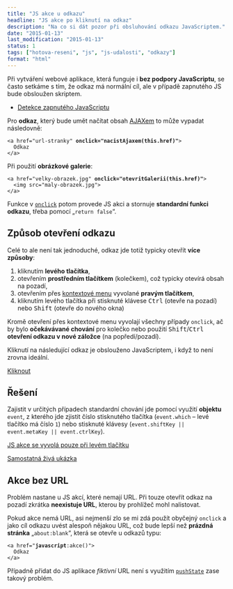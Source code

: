 ```yaml
---
title: "JS akce u odkazu"
headline: "JS akce po kliknutí na odkaz"
description: "Na co si dát pozor při obsluhování odkazu JavaScriptem."
date: "2015-01-13"
last_modification: "2015-01-13"
status: 1
tags: ["hotova-reseni", "js", "js-udalosti", "odkazy"]
format: "html"
---
```


<p>Při vytváření webové aplikace, která funguje i <b>bez podpory JavaScriptu</b>, se často setkáme s tím, že odkaz má normální cíl, ale v případě zapnutého JS bude obsloužen skriptem.</p>

<div class="internal-content">
  <ul>
    <li><a href="/vypnuty-js">Detekce zapnutého JavaScriptu</a></li>
  </ul>
</div>

<p>Pro <b>odkaz</b>, který bude umět načítat obsah <a href="/ajax">AJAXem</a> to může vypadat následovně:</p>

<pre><code>&lt;a href="url-stranky" <b>onclick="nacistAjaxem(this.href)"</b>>
  Odkaz
&lt;/a></code></pre>




<p>Při použití <b>obrázkové galerie</b>:</p>

<pre><code>&lt;a href="velky-obrazek.jpg" <b>onclick="otevritGalerii(this.href)"</b>>
  &lt;img src="maly-obrazek.jpg">
&lt;/a></code></pre>




<p>Funkce v <code><a href="/udalosti-mysi#kliknuti">onclick</a></code> potom provede JS akci a stornuje <b>standardní funkci odkazu</b>, třeba pomocí „<code>return false</code>“.</p>


<h2 id="zpusob-otevreni">Způsob otevření odkazu</h2>

<p>Celé to ale není tak jednoduché, odkaz jde totiž typicky otevřít <b>více způsoby</b>:</p>

<ol>
  <li>kliknutím <b>levého tlačítka</b>,</li>
  
  <li>otevřením <b>prostředním tlačítkem</b> (kolečkem), což typicky otevírá obsah na pozadí,</li>
  
  <li>otevřením přes <a href="/kontextova-nabidka">kontextové menu</a> vyvolané <b>pravým tlačítkem</b>,</li>
  
  <li>kliknutím levého tlačítka při stisknuté klávese <kbd>Ctrl</kbd> (otevře na pozadí) nebo <kbd>Shift</kbd> (otevře do nového okna)</li>
</ol>

<p>Kromě otevření přes kontextové menu vyvolají všechny případy <code>onclick</code>, ač by bylo <b>očekávávané chování</b> pro kolečko nebo použití <kbd>Shift</kbd>/<kbd>Ctrl</kbd> <b>otevření odkazu v nové záložce</b> (na popředí/pozadí).</p>


<p>Kliknutí na následující odkaz je obslouženo JavaScriptem, i když to není zrovna ideální.</p>

<div class="live">
<p>
  <a href="http://jecas.cz/js-odkaz" onclick="alert('Akce odkazu s cílem: ' + this.href); return false">
    Kliknout
  </a>
</p>    
</div>


<h2 id="reseni">Řešení</h2>

<p>Zajistit v určitých případech standardní chování jde pomocí využití <b>objektu</b> <code>event</code>, z kterého jde zjistit číslo stisknutého tlačítka (<code>event.which</code> – levé tlačítko má číslo <code>1</code>) nebo stisknuté klávesy (<code>event.shiftKey || event.metaKey || event.ctrlKey</code>).</p>

<div class="live">
<script>
function kliknuti(e, el) {
    e = e || window.event;
    // je stisknutá klávesa
    if (e.shiftKey || e.metaKey || e.ctrlKey) {
        return;
    }    
    // levé tlačítko
    if (e.which !== 1) {
        return;
    }    
    // akce
    alert("Akce odkazu s cílem: " + el.href);
    return false;
}  
</script>  
<p>
  <a href="http://jecas.cz/js-odkaz" onclick="return kliknuti(event, this)">
    JS akce se vyvolá pouze při levém tlačítku
  </a>
</p>  
</div>


<p><a href="http://kod.djpw.cz/oljb">Samostatná živá ukázka</a></p>


<h2 id="bez-url">Akce bez URL</h2>

<p>Problém nastane u JS akcí, které nemají URL. Při touze otevřít odkaz na pozadí zkrátka <b>neexistuje URL</b>, kterou by prohlížeč mohl nalistovat.</p>

<p>Pokud akce nemá URL, asi nejmenší zlo se mi zdá použít obyčejný <code>onclick</code> a jako cíl odkazu uvést alespoň nějakou URL, což bude lepší než <b>prázdná stránka</b> „<code>about:blank</code>“, která se otevře u odkazů typu:</p>

<pre><code>&lt;a href="<b>javascript</b>:akce()">
  Odkaz
&lt;/a></code></pre>

<p>Případně přidat do JS aplikace <i>fiktivní</i> URL není s využitím <a href="/zmena-url"><code>pushState</code></a> zase takový problém.</p>